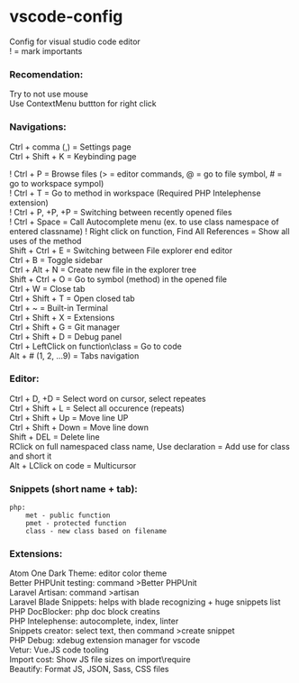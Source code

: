 # vscode-config
Config for visual studio code editor  
! = mark importants  


### Recomendation:  
Try to not use mouse  
Use ContextMenu buttton for right click  

### Navigations:
Ctrl + comma (,) = Settings page  
Ctrl + Shift + K = Keybinding page  

! Ctrl + P = Browse files (> = editor commands, @ = go to file symbol, # = go to workspace sympol)  
! Ctrl + T = Go to method in workspace (Required PHP Intelephense extension)  
! Ctrl + P, +P, +P = Switching between recently opened files  
! Ctrl + Space = Call Autocomplete menu (ex. to use class namespace of entered classname)
! Right click on function, Find All References = Show all uses of the method  
Shift + Ctrl + E = Switching between File explorer end editor  
Ctrl + B = Toggle sidebar  
Ctrl + Alt + N = Create new file in the explorer tree  
Shift + Ctrl + O = Go to symbol (method) in the opened file  
Ctrl + W = Close tab  
Ctrl + Shift + T = Open closed tab  
Ctrl + ~ = Built-in Terminal  
Ctrl + Shift + X = Extensions  
Ctrl + Shift + G = Git manager  
Ctrl + Shift + D = Debug panel  
Ctrl + LeftClick on function\class = Go to code  
Alt + # (1, 2, ...9) = Tabs navigation  

### Editor:
Ctrl + D, +D = Select word on cursor, select repeates  
Ctrl + Shift + L = Select all occurence (repeats)  
Ctrl + Shift + Up = Move line UP  
Ctrl + Shift + Down = Move line down  
Shift + DEL = Delete line  
RClick on full namespaced class name, Use declaration = Add use for class and short it  
Alt + LClick on code = Multicursor  

### Snippets (short name + tab):  
    php:  
        met - public function   
        pmet - protected function  
        class - new class based on filename  

### Extensions:
Atom One Dark Theme: editor color theme  
Better PHPUnit testing: command >Better PHPUnit  
Laravel Artisan: command >artisan  
Laravel Blade Snippets: helps with blade recognizing + huge snippets list  
PHP DocBlocker: php doc block creatins  
PHP Intelephense: autocomplete, index, linter  
Snippets creator: select text, then command >create snippet  
PHP Debug: xdebug extension manager for vscode  
Vetur: Vue.JS code tooling  
Import cost: Show JS file sizes on import\require  
Beautify: Format JS, JSON, Sass, CSS files
